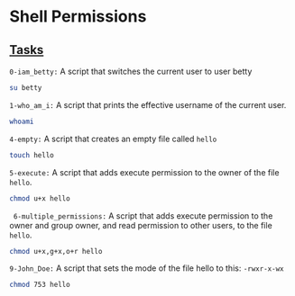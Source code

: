 # Shell Permissions 


## <ins>Tasks</ins>
`0-iam_betty:`  A script that switches the current user to user betty
```bash
su betty
```
`1-who_am_i:` A script that prints the effective username of the current user.
```bash
whoami
```
`4-empty:` A script that creates an empty file called `hello`
```bash
touch hello
```
`5-execute:` A  script that adds execute permission to the owner of the file `hello`.
```bash
chmod u+x hello 
```
` 6-multiple_permissions:` A script that adds execute permission to the owner and group owner, and read permission to other users, to the file `hello`.
```bash
chmod u+x,g+x,o+r hello 
```
`9-John_Doe:` A script that sets the mode of the file hello to this: `-rwxr-x-wx`
```bash
chmod 753 hello
```